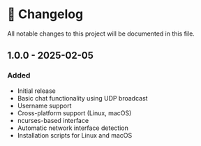 # 🔔 Changelog

All notable changes to this project will be documented in this file.

## **1.0.0** - 2025-02-05

### Added
- Initial release
- Basic chat functionality using UDP broadcast
- Username support
- Cross-platform support (Linux, macOS)
- ncurses-based interface
- Automatic network interface detection
- Installation scripts for Linux and macOS
